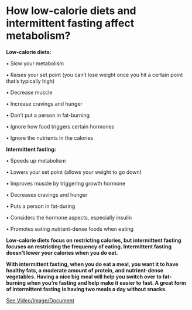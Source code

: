# How low-calorie diets and intermittent fasting affect metabolism?

**Low-calorie diets:**

• Slow your metabolism 

• Raises your set point (you can’t lose weight once you hit a certain point that’s typically high)

• Decrease muscle

• Increase cravings and hunger

• Don’t put a person in fat-burning 

• Ignore how food triggers certain hormones 

• Ignore the nutrients in the calories 

**Intermittent fasting:**

• Speeds up metabolism 

• Lowers your set point (allows your weight to go down)

• Improves muscle by triggering growth hormone 

• Decreases cravings and hunger 

• Puts a person in fat-during 

• Considers the hormone aspects, especially insulin 

• Promotes eating nutrient-dense foods when eating

**Low-calorie diets focus on restricting calories, but intermittent fasting focuses on restricting the frequency of eating. Intermittent fasting doesn’t lower your calories when you do eat.** 

**With intermittent fasting, when you do eat a meal, you want it to have healthy fats, a moderate amount of protein, and nutrient-dense vegetables. Having a nice big meal will help you switch over to fat-burning when you’re fasting and help make it easier to fast. A great form of intermittent fasting is having two meals a day without snacks.** 

 [See Video/Image/Document](https://hls-player.drberg.com/asset?path=migrated-assets/how-low-calorie-diets-intermittent-fasting-affect-metabolism-drberg)